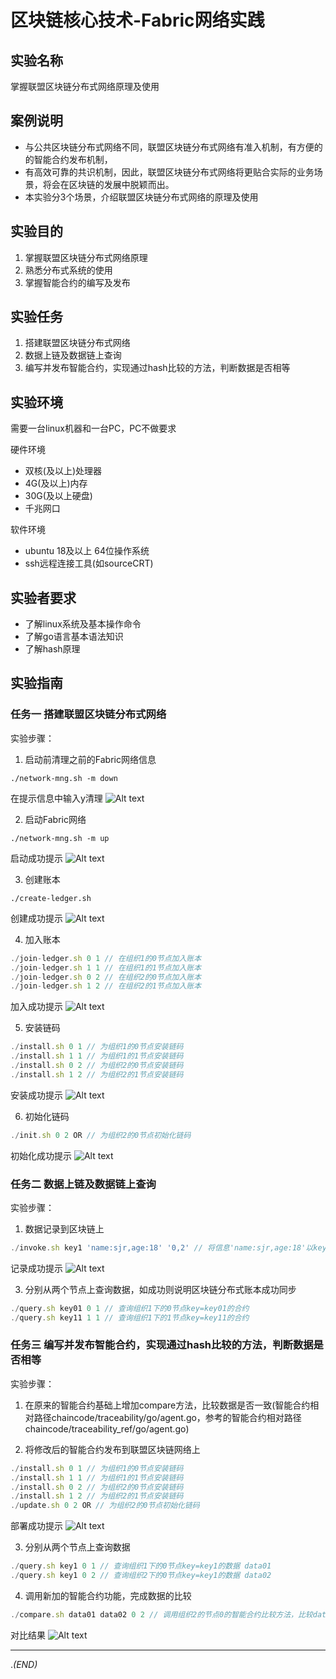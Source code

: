 
# **区块链核心技术-Fabric网络实践**

## 实验名称

掌握联盟区块链分布式网络原理及使用

## 案例说明

- 与公共区块链分布式网络不同，联盟区块链分布式网络有准入机制，有方便的的智能合约发布机制，
- 有高效可靠的共识机制，因此，联盟区块链分布式网络将更贴合实际的业务场景，将会在区块链的发展中脱颖而出。
- 本实验分3个场景，介绍联盟区块链分布式网络的原理及使用

## 实验目的

1. 掌握联盟区块链分布式网络原理
2. 熟悉分布式系统的使用
3. 掌握智能合约的编写及发布

## 实验任务

1. 搭建联盟区块链分布式网络
2. 数据上链及数据链上查询
3. 编写并发布智能合约，实现通过hash比较的方法，判断数据是否相等

## 实验环境

需要一台linux机器和一台PC，PC不做要求

硬件环境

- 双核(及以上)处理器
- 4G(及以上)内存
- 30G(及以上硬盘)
- 千兆网口

软件环境

- ubuntu 18及以上 64位操作系统
- ssh远程连接工具(如sourceCRT)

## 实验者要求

- 了解linux系统及基本操作命令
- 了解go语言基本语法知识
- 了解hash原理

## 实验指南

### 任务一 搭建联盟区块链分布式网络

实验步骤：

1. 启动前清理之前的Fabric网络信息

```shell
./network-mng.sh -m down
```
在提示信息中输入y清理
 ![Alt text](./img/clear-fabric.png)

2. 启动Fabric网络

```shell
./network-mng.sh -m up
```
启动成功提示
 ![Alt text](./img/up-fabric-ok.png)
 
3. 创建账本

```shell
./create-ledger.sh
```
创建成功提示
![Alt text](./img/create-ledger.png)

4. 加入账本

```javascript
./join-ledger.sh 0 1 // 在组织1的0节点加入账本
./join-ledger.sh 1 1 // 在组织1的1节点加入账本
./join-ledger.sh 0 2 // 在组织2的0节点加入账本
./join-ledger.sh 1 2 // 在组织2的1节点加入账本
```
加入成功提示
![Alt text](./img/join-ledger.png)

5. 安装链码

```javascript
./install.sh 0 1 // 为组织1的0节点安装链码
./install.sh 1 1 // 为组织1的1节点安装链码
./install.sh 0 2 // 为组织2的0节点安装链码
./install.sh 1 2 // 为组织2的1节点安装链码
```
安装成功提示
![Alt text](./img/i-chaincode.png)

6. 初始化链码

```javascript
./init.sh 0 2 OR // 为组织2的0节点初始化链码
```
初始化成功提示
![Alt text](./img/init-chaincode.png) 

### 任务二 数据上链及数据链上查询

实验步骤：

1. 数据记录到区块链上

```javascript
./invoke.sh key1 'name:sjr,age:18' '0,2' // 将信息'name:sjr,age:18'以key1为关键字，请求组织2的节点0签名并记录到区块链上
```
记录成功提示
![Alt text](./img/upload-common.png)

3. 分别从两个节点上查询数据，如成功则说明区块链分布式账本成功同步

```javascript
./query.sh key01 0 1 // 查询组织1下的0节点key=key01的合约
./query.sh key11 1 1 // 查询组织1下的1节点key=key11的合约
```

### 任务三 编写并发布智能合约，实现通过hash比较的方法，判断数据是否相等

实验步骤：

1. 在原来的智能合约基础上增加compare方法，比较数据是否一致(智能合约相对路径chaincode/traceability/go/agent.go，参考的智能合约相对路径chaincode/traceability_ref/go/agent.go)

2. 将修改后的智能合约发布到联盟区块链网络上

```javascript
./install.sh 0 1 // 为组织1的0节点安装链码
./install.sh 1 1 // 为组织1的1节点安装链码
./install.sh 0 2 // 为组织2的0节点安装链码
./install.sh 1 2 // 为组织2的1节点安装链码
./update.sh 0 2 OR // 为组织2的0节点初始化链码
```
部署成功提示
![Alt text](./img/upload-common.png)

3. 分别从两个节点上查询数据

```javascript
./query.sh key1 0 1 // 查询组织1下的0节点key=key1的数据 data01
./query.sh key1 0 2 // 查询组织2下的0节点key=key1的数据 data02
```

4. 调用新加的智能合约功能，完成数据的比较

```js
./compare.sh data01 data02 0 2 // 调用组织2的节点0的智能合约比较方法，比较data01和data02是否相等，如不相等则发生了篡改
```
对比结果
![Alt text](./img/compare-equal.png)

*******************************
.*(END)*
